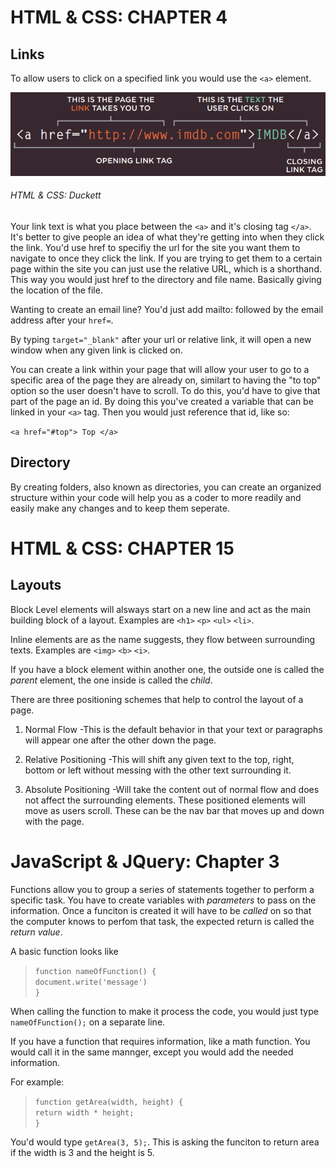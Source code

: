 # HTML & CSS: CHAPTER 4 #

## Links ##

To allow users to click on a specified link you would use the `<a>` element. 

![Links](IMG/links.PNG)
###### HTML & CSS: Duckett ######

Your link text is what you place between the `<a>` and it's closing tag `</a>`. It's better to give people an idea of what they're getting into when they click the link. You'd use href to specifiy the url for the site you want them to navigate to once they click the link. If you are trying to get them to a certain page within the site you can just use the relative URL, which is a shorthand. This way you would just href to the directory and file name. Basically giving the location of the file. 

Wanting to create an email line? You'd just add mailto: followed by the email address after your `href=`. 

By typing `target="_blank"` after your url or relative link, it will open a new window when any given link is clicked on. 

You can create a link within your page that will allow your user to go to a specific area of the page they are already on, similart to having the "to top" option so the user doesn't have to scroll. To do this, you'd have to give that part of the page an id. By doing this you've created a variable that can be linked in your `<a>` tag. Then you would just reference that id, like so: 

`<a href="#top"> Top </a>`

## Directory ##

By creating folders, also known as directories, you can create an organized structure within your code will help you as a coder to more readily and easily make any changes and to keep them seperate. 

# HTML & CSS: CHAPTER 15 # 

## Layouts ##

Block Level elements will alsways start on a new line and act as the main building block of a layout. Examples are `<h1>` `<p>` `<ul>` `<li>`.

Inline elements are as the name suggests, they flow between surrounding texts. Examples are `<img>` `<b>` `<i>`. 

If you have a block element within another one, the outside one is called the *parent* element, the one inside is called the *child*. 

There are three positioning schemes that help to control the layout of a page. 

1) Normal Flow
    -This is the default behavior in that your text or paragraphs will appear one after the other down the page. 

2) Relative Positioning
    -This will shift any given text to the top, right, bottom or left without messing with the other text surrounding it. 

3) Absolute Positioning
    -Will take the content out of normal flow and does not affect the surrounding elements. These positioned elements will move as users scroll. These can be the nav bar that moves up and down with the page. 

# JavaScript & JQuery: Chapter 3 #

Functions allow you to group a series of statements together to perform a specific task. You have to create variables with *parameters* to pass on the information. Once a funciton is created it will have to be *called* on so that the computer knows to perfom that task, the expected return is called the *return value*. 

A basic function looks like 

>`function nameOfFunction() {`<br>
>    `document.write('message')`<br>
>`}`

When calling the function to make it process the code, you would just type `nameOfFunction();` on a separate line. 

If you have a function that requires information, like a math function. You would call it in the same mannger, except you would add the needed information. 

For example: 

>`function getArea(width, height) {`<br>
>`return width * height;`<br>
>`}`

You'd would type `getArea(3, 5);`. This is asking the funciton to return area if the width is 3 and the height is 5. 